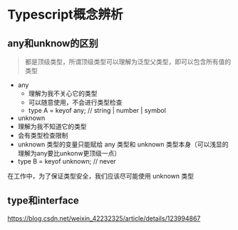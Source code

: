 # Typescript概念辨析

## any和unknow的区别
> 都是顶级类型，所谓顶级类型可以理解为泛型父类型，即可以包含所有值的类型

- any
  - 理解为我不关心它的类型
  - 可以随意使用，不会进行类型检查
  - type A = keyof any;  // string | number | symbol
-  unknown
  - 理解为我不知道它的类型
  - 会有类型检查限制
  - unknown 类型的变量只能赋给 any 类型和 unknown 类型本身（可以浅显的理解为any要比unkonw更顶级一点）
  - type B = keyof unknown;  // never

在工作中，为了保证类型安全，我们应该尽可能使用 unknown 类型

## type和interface

https://blog.csdn.net/weixin_42232325/article/details/123994867